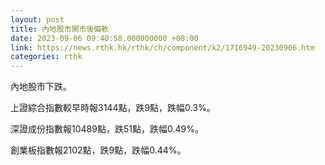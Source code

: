 ```yaml
---
layout: post
title: 內地股市開市後偏軟
date: 2023-09-06 09:40:58.000000000 +08:00
link: https://news.rthk.hk/rthk/ch/component/k2/1716949-20230906.htm
categories: rthk
---
```


內地股市下跌。

上證綜合指數較早時報3144點，跌9點，跌幅0.3%。

深證成份指數報10489點，跌51點，跌幅0.49%。

創業板指數報2102點，跌9點，跌幅0.44%。
